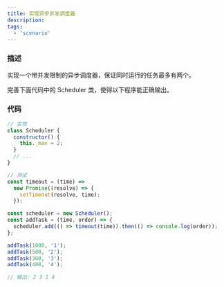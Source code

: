 ```yaml
---
title: 实现异步并发调度器
description:
tags:
  - 'scenario'
---
```


### 描述

实现一个带并发限制的异步调度器，保证同时运行的任务最多有两个。

完善下面代码中的 Scheduler 类，使得以下程序能正确输出。

### 代码

```js
// 实现
class Scheduler {
  constructor() {
    this._max = 2;
  }
  // ...
}

// 测试
const timeout = (time) =>
  new Promise((resolve) => {
    setTimeout(resolve, time);
  });

const scheduler = new Scheduler();
const addTask = (time, order) => {
  scheduler.add(() => timeout(time)).then(() => console.log(order));
};

addTask(1000, '1');
addTask(500, '2');
addTask(300, '3');
addTask(400, '4');

// 输出: 2 3 1 4
```
